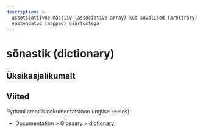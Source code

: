 ```yaml
---
description: >-
  assotsiatiivne massiiv (associative array) kus suvalised (arbitrary) võtmed on
  vastendatud (mapped) väärtustega
---
```


# sõnastik \(dictionary\)

## Üksikasjalikumalt

## Viited

Pythoni ametlik dokumentatsioon \(inglise keeles\):

* Documentation &gt; Glossary &gt; [dictionary](https://docs.python.org/3/glossary.html#term-dictionary)

